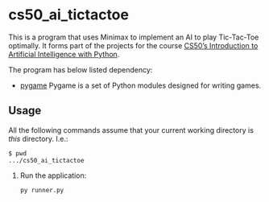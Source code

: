 # cs50_ai_tictactoe

This is a program that uses Minimax to implement an AI to play Tic-Tac-Toe optimally.
It forms part of the projects for the course [CS50’s Introduction to Artificial Intelligence with Python](https://cs50.harvard.edu/ai/2024/).

The program has below listed dependency:
- [pygame](https://www.pygame.org/docs/) Pygame is a set of Python modules designed for writing games.

## Usage

All the following commands assume that your current working directory is _this_ directory. I.e.:

```console
$ pwd
.../cs50_ai_tictactoe
```

1. Run the application:

   ```sh
   py runner.py
   ```